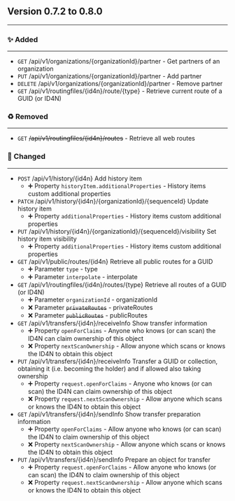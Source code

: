 ## Version 0.7.2 to 0.8.0
---
### :sparkles: Added
---
* `GET` /api/v1/organizations/{organizationId}/partner - Get partners of an organization
* `PUT` /api/v1/organizations/{organizationId}/partner - Add partner
* `DELETE` /api/v1/organizations/{organizationId}/partner - Remove partner
* `GET` /api/v1/routingfiles/{id4n}/route/{type} - Retrieve current route of a GUID (or ID4N)

### :recycle: Removed
---
* `GET` ~~/api/v1/routingfiles/{id4n}/routes~~ - Retrieve all web routes

### :wrench: Changed
---
* `POST` /api/v1/history/{id4n} Add history item  
  * :heavy_plus_sign: Property `historyItem.additionalProperties` - History items custom additional properties
* `PATCH` /api/v1/history/{id4n}/{organizationId}/{sequenceId} Update history item  
  * :heavy_plus_sign: Property `additionalProperties` - History items custom additional properties
* `PUT` /api/v1/history/{id4n}/{organizationId}/{sequenceId}/visibility Set history item visibility  
  * :heavy_plus_sign: Property `additionalProperties` - History items custom additional properties
* `GET` /api/v1/public/routes/{id4n} Retrieve all public routes for a GUID  
  * :heavy_plus_sign: Parameter `type` - type
  * :heavy_plus_sign: Parameter `interpolate` - interpolate
* `GET` /api/v1/routingfiles/{id4n}/routes/{type} Retrieve all routes of a GUID (or ID4N)  
  * :heavy_plus_sign: Parameter `organizationId` - organizationId
  * :x: Parameter ~~`privateRoutes`~~ - privateRoutes
  * :x: Parameter ~~`publicRoutes`~~ - publicRoutes
* `GET` /api/v1/transfers/{id4n}/receiveInfo Show transfer information  
  * :heavy_plus_sign: Property `openForClaims` - Anyone who knows (or can scan) the ID4N can claim ownership of this object
  * :x: Property `nextScanOwnership` - Allow anyone which scans or knows the ID4N to obtain this object
* `PUT` /api/v1/transfers/{id4n}/receiveInfo Transfer a GUID or collection, obtaining it (i.e. becoming the holder) and if allowed also taking ownership  
  * :heavy_plus_sign: Property `request.openForClaims` - Anyone who knows (or can scan) the ID4N can claim ownership of this object
  * :x: Property `request.nextScanOwnership` - Allow anyone which scans or knows the ID4N to obtain this object
* `GET` /api/v1/transfers/{id4n}/sendInfo Show transfer preparation information  
  * :heavy_plus_sign: Property `openForClaims` - Allow anyone who knows (or can scan) the ID4N to claim ownership of this object
  * :x: Property `nextScanOwnership` - Allow anyone which scans or knows the ID4N to obtain this object
* `PUT` /api/v1/transfers/{id4n}/sendInfo Prepare an object for transfer  
  * :heavy_plus_sign: Property `request.openForClaims` - Allow anyone who knows (or can scan) the ID4N to claim ownership of this object
  * :x: Property `request.nextScanOwnership` - Allow anyone which scans or knows the ID4N to obtain this object
